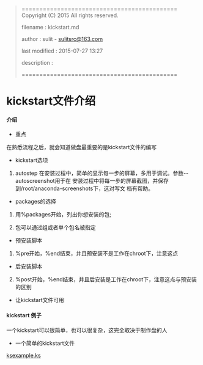 > ============================================
>   Copyright (C) 2015 All rights reserved.
>
>   filename : kickstart.md
>
>   author : sulit - sulitsrc@163.com
>
>   last modified : 2015-07-27 13:27
>
>   description :
>
> ============================================

kickstart文件介绍
===

#### 介绍

- 重点

在熟悉流程之后，就会知道做盘最重要的是kickstart文件的编写

- kickstart选项

 1. autostep
 在安装过程中，简单的显示每一步的屏幕，多用于调试。参数--autoscreenshot用于在
 安装过程中将每一步的屏幕截图，并保存到/root/anaconda-screenshots下，这对写文
 档有帮助。

- packages的选择

 1. 用%packages开始，列出你想安装的包;

 2. 包可以通过组或者单个包名被指定

- 预安装脚本

 1. %pre开始，%end结束，并且预安装不是工作在chroot下，注意这点

- 后安装脚本

 2. %post开始，%end结束，并且后安装是工作在chroot下，注意这点与预安装的区别

- 让kickstart文件可用

#### kickstart 例子

一个kickstart可以很简单，也可以很复杂，这完全取决于制作盘的人

- 一个简单的kickstart文件

[ksexample.ks](ksexample.ks)
